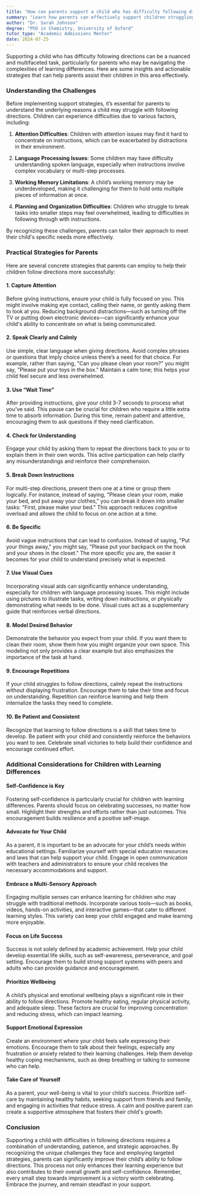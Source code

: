 ```yaml
---
title: "How can parents support a child who has difficulty following directions?"
summary: "Learn how parents can effectively support children struggling to follow directions with actionable strategies and insights into underlying challenges."
author: "Dr. Sarah Johnson"
degree: "PhD in Chemistry, University of Oxford"
tutor_type: "Academic Admissions Mentor"
date: 2024-07-25
---
```


Supporting a child who has difficulty following directions can be a nuanced and multifaceted task, particularly for parents who may be navigating the complexities of learning differences. Here are some insights and actionable strategies that can help parents assist their children in this area effectively.

### Understanding the Challenges

Before implementing support strategies, it’s essential for parents to understand the underlying reasons a child may struggle with following directions. Children can experience difficulties due to various factors, including:

1. **Attention Difficulties**: Children with attention issues may find it hard to concentrate on instructions, which can be exacerbated by distractions in their environment.

2. **Language Processing Issues**: Some children may have difficulty understanding spoken language, especially when instructions involve complex vocabulary or multi-step processes.

3. **Working Memory Limitations**: A child’s working memory may be underdeveloped, making it challenging for them to hold onto multiple pieces of information at once.

4. **Planning and Organization Difficulties**: Children who struggle to break tasks into smaller steps may feel overwhelmed, leading to difficulties in following through with instructions.

By recognizing these challenges, parents can tailor their approach to meet their child's specific needs more effectively.

### Practical Strategies for Parents

Here are several concrete strategies that parents can employ to help their children follow directions more successfully:

#### 1. Capture Attention

Before giving instructions, ensure your child is fully focused on you. This might involve making eye contact, calling their name, or gently asking them to look at you. Reducing background distractions—such as turning off the TV or putting down electronic devices—can significantly enhance your child's ability to concentrate on what is being communicated.

#### 2. Speak Clearly and Calmly

Use simple, clear language when giving directions. Avoid complex phrases or questions that imply choice unless there’s a need for that choice. For example, rather than saying, "Can you please clean your room?" you might say, "Please put your toys in the box." Maintain a calm tone; this helps your child feel secure and less overwhelmed.

#### 3. Use “Wait Time”

After providing instructions, give your child 3-7 seconds to process what you’ve said. This pause can be crucial for children who require a little extra time to absorb information. During this time, remain patient and attentive, encouraging them to ask questions if they need clarification.

#### 4. Check for Understanding

Engage your child by asking them to repeat the directions back to you or to explain them in their own words. This active participation can help clarify any misunderstandings and reinforce their comprehension. 

#### 5. Break Down Instructions

For multi-step directions, present them one at a time or group them logically. For instance, instead of saying, "Please clean your room, make your bed, and put away your clothes," you can break it down into smaller tasks: "First, please make your bed." This approach reduces cognitive overload and allows the child to focus on one action at a time.

#### 6. Be Specific

Avoid vague instructions that can lead to confusion. Instead of saying, "Put your things away," you might say, "Please put your backpack on the hook and your shoes in the closet." The more specific you are, the easier it becomes for your child to understand precisely what is expected.

#### 7. Use Visual Cues

Incorporating visual aids can significantly enhance understanding, especially for children with language processing issues. This might include using pictures to illustrate tasks, writing down instructions, or physically demonstrating what needs to be done. Visual cues act as a supplementary guide that reinforces verbal directions.

#### 8. Model Desired Behavior

Demonstrate the behavior you expect from your child. If you want them to clean their room, show them how you might organize your own space. This modeling not only provides a clear example but also emphasizes the importance of the task at hand.

#### 9. Encourage Repetitions

If your child struggles to follow directions, calmly repeat the instructions without displaying frustration. Encourage them to take their time and focus on understanding. Repetition can reinforce learning and help them internalize the tasks they need to complete.

#### 10. Be Patient and Consistent

Recognize that learning to follow directions is a skill that takes time to develop. Be patient with your child and consistently reinforce the behaviors you want to see. Celebrate small victories to help build their confidence and encourage continued effort.

### Additional Considerations for Children with Learning Differences

#### Self-Confidence is Key

Fostering self-confidence is particularly crucial for children with learning differences. Parents should focus on celebrating successes, no matter how small. Highlight their strengths and efforts rather than just outcomes. This encouragement builds resilience and a positive self-image.

#### Advocate for Your Child

As a parent, it is important to be an advocate for your child’s needs within educational settings. Familiarize yourself with special education resources and laws that can help support your child. Engage in open communication with teachers and administrators to ensure your child receives the necessary accommodations and support.

#### Embrace a Multi-Sensory Approach

Engaging multiple senses can enhance learning for children who may struggle with traditional methods. Incorporate various tools—such as books, videos, hands-on activities, and interactive games—that cater to different learning styles. This variety can keep your child engaged and make learning more enjoyable.

#### Focus on Life Success

Success is not solely defined by academic achievement. Help your child develop essential life skills, such as self-awareness, perseverance, and goal setting. Encourage them to build strong support systems with peers and adults who can provide guidance and encouragement.

#### Prioritize Wellbeing

A child’s physical and emotional wellbeing plays a significant role in their ability to follow directions. Promote healthy eating, regular physical activity, and adequate sleep. These factors are crucial for improving concentration and reducing stress, which can impact learning.

#### Support Emotional Expression

Create an environment where your child feels safe expressing their emotions. Encourage them to talk about their feelings, especially any frustration or anxiety related to their learning challenges. Help them develop healthy coping mechanisms, such as deep breathing or talking to someone who can help.

#### Take Care of Yourself

As a parent, your well-being is vital to your child’s success. Prioritize self-care by maintaining healthy habits, seeking support from friends and family, and engaging in activities that reduce stress. A calm and positive parent can create a supportive atmosphere that fosters their child's growth.

### Conclusion

Supporting a child with difficulties in following directions requires a combination of understanding, patience, and strategic approaches. By recognizing the unique challenges they face and employing targeted strategies, parents can significantly improve their child’s ability to follow directions. This process not only enhances their learning experience but also contributes to their overall growth and self-confidence. Remember, every small step towards improvement is a victory worth celebrating. Embrace the journey, and remain steadfast in your support.
    